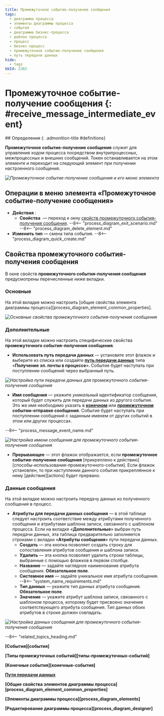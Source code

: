 ```yaml
---
title: Промежуточное событие-получение сообщения
tags:
  - диаграмма процесса
  - элементы диаграммы процесса
  - события
  - диаграмма бизнес-процесса
  - шаблон процесса
  - процесс
  - бизнес-процесс
  - промежуточное событие-получение сообщения
  - путь передачи данных
hide:
  - tags
kbId: 2382
---
```


# Промежуточное событие-получение сообщения {: #receive_message_intermediate_event}

<div class="admonition question" markdown="block">
## Определения {: .admonition-title #definitions}

**Промежуточное событие-получение сообщения** служит для управления ходом процесса посредством внутрипроцессных, межпроцессных и внешних сообщений. Токен останавливается на этом элементе и переходит на следующий элемент при получении настроенного сообщения.

</div>

*![Промежуточное событие-получение сообщения и его меню элемента](receive_message_intermediate_event.png)*

## Операции в меню элемента «Промежуточное событие-получение сообщения»

- **Действия** :
    - **Свойства** <i class="fa-light fa-gear"></i> — переход к окну [свойств промежуточного события-получения сообщения](#свойства-промежуточного-события-получения-сообщения).
    --8<-- "process_diagram_exit_scenario.md"
    --8<-- "process_diagram_delete_element.md"
- **Изменить тип** — смена типа события.
--8<-- "process_diagram_quick_create.md"

## Свойства промежуточного события-получения сообщения

В окне свойств **промежуточного события-получения сообщения** предусмотрены перечисленные ниже вкладки.

### Основные

На этой вкладке можно настроить [общие свойства элемента диаграммы процесса][process_diagram_element_common_properties].

*![Основные свойства промежуточного события-получения сообщения](receive_message_intermediate_event_general_properties.png)*

### Дополнительные

На этой вкладке можно настроить специфические свойства **промежуточного события-получения сообщения**.

- **Использовать путь передачи данных** — установите этот флажок и выберите из списка или создайте **[путь передачи данных](communication_routes.md)** типа «**Получение эл. почты в процессе**». Событие будет наступать при поступлении сообщений через выбранный путь.

*![Настройка пути передачи данных для промежуточного события-получения сообщения](receive_message_intermediate_event_advanced_use_communication_route.png)*

- **Имя сообщения** — укажите _уникальный_ идентификатор сообщения, который будет служить для передачи данных из другого события. Это же имя необходимо указать в **[конечном](../end/send_message_end_event.md)** или **[промежуточном](../intermediate/send_message_intermediate_event.md)** **событии-отправке сообщения**. Событие будет наступать при поступлении сообщений с заданным именем от других событий в этом или других процессах.

--8<-- "process_message_event_name.md"

*![Настройка имени сообщения для промежуточного события-получения сообщения](receive_message_intermediate_event_advanced_message_name.png)*

- **Прерывающее** — этот флажок отображается, если **промежуточное событие-получение сообщения** [прикреплено к действию][способы-использования-промежуточного-события]. Если флажок установлен, то при наступлении данного события прикреплённое к нему [действие][actions] будет прервано.

### Данные сообщения

На этой вкладке можно настроить передачу данных из полученного сообщения в процесс.

- **Атрибуты для передачи данных сообщения** — в этой таблице следует настроить соответствие между атрибутами полученного сообщения и атрибутами шаблона записи, связанного с шаблоном процесса. Если на вкладке «**Дополнительные**» выбран путь передачи данных, эта таблица предварительно заполняется строками с вкладки «**Атрибуты сообщения**» пути передачи данных.
    - **Создать** — эта кнопка позволяет создать строку для сопоставления атрибутов сообщения и шаблона записи.
    - **Удалить** — эта кнопка позволяет удалить строки таблицы, выбранные с помощью флажков в первом столбце.
    - **Название** — задайте наглядное наименование атрибута сообщения. **Обязательное поле**.
    - **Системное имя** — задайте уникальное имя атрибута сообщения.
    --8<-- "system_name_requirements.md"
    - **Тип данных** — укажите тип данных атрибута сообщения. **Обязательное поле**.
    - **Значение** — укажите атрибут шаблона записи, связанного с шаблоном процесса, которому будет присвоено значение соответствующего атрибута сообщения. Тип данных обоих атрибутов в строке должен совпадать.

*![Настройка данных сообщения для промежуточного события-получения сообщения](receive_message_intermediate_event_message_data.png)*

--8<-- "related_topics_heading.md"

**[События][события]**

**[Типы промежуточных событий][типы-промежуточных-событий]**

**[Конечные события][конечные-события]**

**[Пути передачи данных](communication_routes.md)**

**[Общие свойства элементов диаграммы процесса][process_diagram_element_common_properties]**

**[Элементы диаграммы процесса][process_diagram_elements]**

**[Редактирование диаграммы процесса][process_diagram_designer]**
